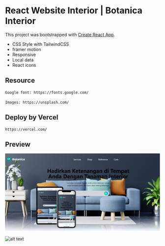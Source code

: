 # React Website Interior | Botanica Interior

This project was bootstrapped with [Create React App](https://github.com/facebook/create-react-app).
- CSS Style with TailwindCSS
- framer motion
- Responsive
- Local data
- React icons

## Resource

    Google font: https://fonts.google.com/

    Images: https://unsplash.com/

## Deploy by Vercel

    https://vercel.com/

## Preview

![alt text](https://github.com/muslim2210/react-botanica-interior/blob/master/public/preview-img.png?raw=true)


![alt text](https://github.com/muslim2210/react-botanica-interior/blob/master/public/localhost_3000_.png?raw=true)


